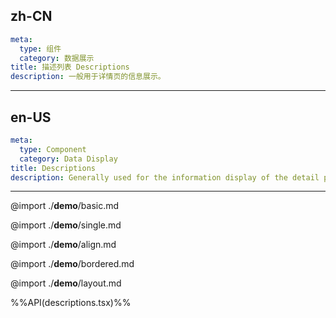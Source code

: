 ## zh-CN
```yaml
meta:
  type: 组件
  category: 数据展示
title: 描述列表 Descriptions
description: 一般用于详情页的信息展示。
```
---
## en-US
```yaml
meta:
  type: Component
  category: Data Display
title: Descriptions
description: Generally used for the information display of the detail page.
```
---

@import ./__demo__/basic.md

@import ./__demo__/single.md

@import ./__demo__/align.md

@import ./__demo__/bordered.md

@import ./__demo__/layout.md

%%API(descriptions.tsx)%%
